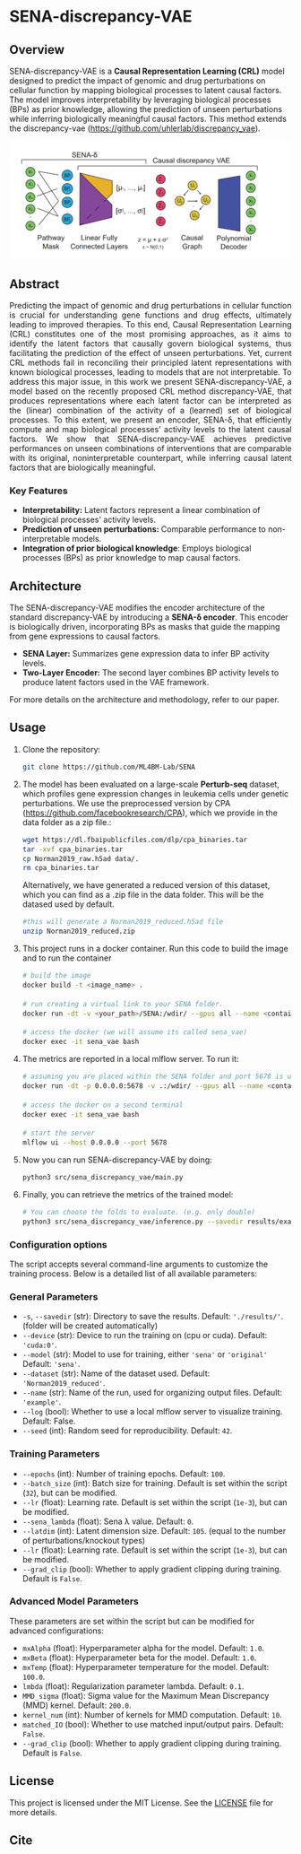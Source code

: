 
# SENA-discrepancy-VAE

## Overview

SENA-discrepancy-VAE is a **Causal Representation Learning (CRL)** model designed to predict the impact of genomic and drug perturbations on cellular function by mapping biological processes to latent causal factors. The model improves interpretability by leveraging biological processes (BPs) as prior knowledge, allowing the prediction of unseen perturbations while inferring biologically meaningful causal factors. This method extends the discrepancy-vae (https://github.com/uhlerlab/discrepancy_vae).


<img src="imgs/model_overview.png" alt="Model overview" style="max-width:100%;">

## Abstract 

<div style="text-align: justify;">
Predicting the impact of genomic and drug perturbations in cellular function is
crucial for understanding gene functions and drug effects, ultimately leading to
improved therapies. To this end, Causal Representation Learning (CRL) constitutes
one of the most promising approaches, as it aims to identify the latent factors
that causally govern biological systems, thus facilitating the prediction of the
effect of unseen perturbations. Yet, current CRL methods fail in reconciling
their principled latent representations with known biological processes, leading
to models that are not interpretable. To address this major issue, in this work
we present SENA-discrepancy-VAE, a model based on the recently proposed
CRL method discrepancy-VAE, that produces representations where each latent
factor can be interpreted as the (linear) combination of the activity of a (learned)
set of biological processes. To this extent, we present an encoder, SENA-δ, that
efficiently compute and map biological processes’ activity levels to the latent causal
factors. We show that SENA-discrepancy-VAE achieves predictive performances
on unseen combinations of interventions that are comparable with its original, noninterpretable 
counterpart, while inferring causal latent factors that are biologically meaningful.
</div>


### Key Features
- **Interpretability:** Latent factors represent a linear combination of biological processes' activity levels.
- **Prediction of unseen perturbations:** Comparable performance to non-interpretable models.
- **Integration of prior biological knowledge**: Employs biological processes (BPs) as prior knowledge to map causal factors.

## Architecture

The SENA-discrepancy-VAE modifies the encoder architecture of the standard discrepancy-VAE by introducing a **SENA-δ encoder**. This encoder is biologically driven, incorporating BPs as masks that guide the mapping from gene expressions to causal factors.

- **SENA Layer:** Summarizes gene expression data to infer BP activity levels.
- **Two-Layer Encoder:** The second layer combines BP activity levels to produce latent factors used in the VAE framework.

For more details on the architecture and methodology, refer to our paper.

## Usage

1. Clone the repository:
    ```bash
    git clone https://github.com/ML4BM-Lab/SENA
    ```

2. The model has been evaluated on a large-scale **Perturb-seq** dataset, 
which profiles gene expression changes in leukemia cells under genetic perturbations.
We use the preprocessed version by CPA (https://github.com/facebookresearch/CPA), which 
we provide in the data folder as a zip file.:

    ```bash
    wget https://dl.fbaipublicfiles.com/dlp/cpa_binaries.tar
    tar -xvf cpa_binaries.tar
    cp Norman2019_raw.h5ad data/.
    rm cpa_binaries.tar
    ```

    Alternatively, we have generated a reduced version of this dataset, which you can find as a .zip file in the data folder.
    This will be the datased used by default.

    ```bash
    #this will generate a Norman2019_reduced.h5ad file
    unzip Norman2019_reduced.zip
    ```

3. This project runs in a docker container. Run this code to build the image and to run the container

    ```bash
    # build the image
    docker build -t <image_name> .

    # run creating a virtual link to your SENA folder.
    docker run -dt -v <your_path>/SENA:/wdir/ --gpus all --name <container_name> <image_name>

    # access the docker (we will assume its called sena_vae)
    docker exec -it sena_vae bash
    ```

4. The metrics are reported in a local mlflow server. To run it: 

    ```bash
    # assuming you are placed within the SENA folder and port 5678 is unused
    docker run -dt -p 0.0.0.0:5678 -v .:/wdir/ --gpus all --name <container_name> <image_name>

    # access the docker on a second terminal
    docker exec -it sena_vae bash

    # start the server
    mlflow ui --host 0.0.0.0 --port 5678
    ```

5. Now you can run SENA-discrepancy-VAE by doing: 

    ```bash
    python3 src/sena_discrepancy_vae/main.py
    ```

6. Finally, you can retrieve the metrics of the trained model:

    ```bash
    # You can choose the folds to evaluate. (e.g. only double)
    python3 src/sena_discrepancy_vae/inference.py --savedir results/example --evaluation_types train test double
    ```


### Configuration options

The script accepts several command-line arguments to customize the training process. Below is a detailed list of all available parameters:

### General Parameters

- `-s`, `--savedir` (str): Directory to save the results. Default: `'./results/'`. (folder will be created automatically)
- `--device` (str): Device to run the training on (cpu or cuda). Default: `'cuda:0'`.
- `--model` (str): Model to use for training, either `'sena'` or `'original'`  Default: `'sena'`.
-  `--dataset` (str): Name of the dataset used. Default: `'Norman2019_reduced'`.
- `--name` (str): Name of the run, used for organizing output files. Default: `'example'`.
- `--log` (bool): Whether to use a local mlflow server to visualize training. Default: False.
- `--seed` (int): Random seed for reproducibility. Default: `42`.

### Training Parameters

- `--epochs` (int): Number of training epochs. Default: `100`.
- `--batch_size` (int): Batch size for training. Default is set within the script (`32`), but can be modified.
- `--lr` (float): Learning rate. Default is set within the script (`1e-3`), but can be modified.
- `--sena_lambda` (float): Sena λ value. Default: `0`.
- `--latdim` (int): Latent dimension size. Default: `105`. (equal to the number of perturbations/knockout types)
- `--lr` (float): Learning rate. Default is set within the script (`1e-3`), but can be modified.
- `--grad_clip` (bool): Whether to apply gradient clipping during training. Default is `False`.

### Advanced Model Parameters

These parameters are set within the script but can be modified for advanced configurations:

- `mxAlpha` (float): Hyperparameter alpha for the model. Default: `1.0`.
- `mxBeta` (float): Hyperparameter beta for the model. Default: `1.0`.
- `mxTemp` (float): Hyperparameter temperature for the model. Default: `100.0`.
- `lmbda` (float): Regularization parameter lambda. Default: `0.1`.
- `MMD_sigma` (float): Sigma value for the Maximum Mean Discrepancy (MMD) kernel. Default: `200.0`.
- `kernel_num` (int): Number of kernels for MMD computation. Default: `10`.
- `matched_IO` (bool): Whether to use matched input/output pairs. Default: `False`.
- `--grad_clip` (bool): Whether to apply gradient clipping during training. Default is `False`.

## License

This project is licensed under the MIT License. See the [LICENSE](LICENSE) file for more details.

## Cite
